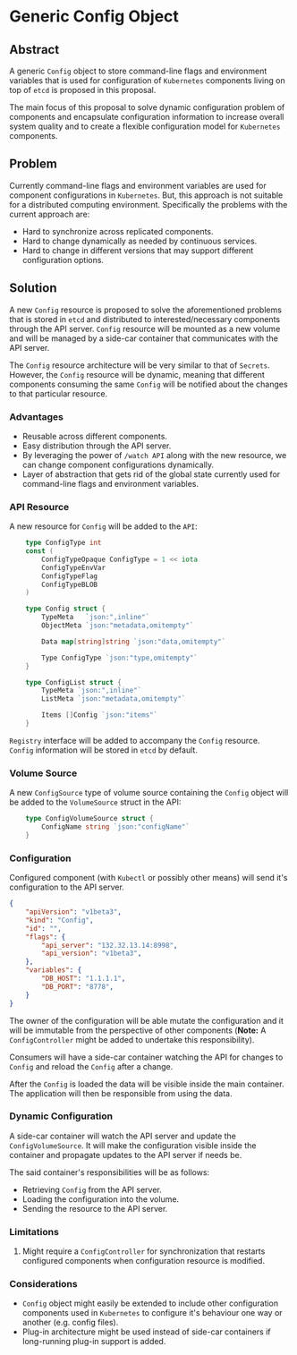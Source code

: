 # Generic Config Object

## Abstract

A generic ``Config`` object to store command-line flags and environment variables
that is used for configuration of ``Kubernetes`` components living on top of ``etcd``
is proposed in this proposal.

The main focus of this proposal to solve dynamic configuration problem of components
and encapsulate configuration information to increase overall system quality and to
create a flexible configuration model for ``Kubernetes`` components.

## Problem

Currently command-line flags and environment variables are used for component configurations in ``Kubernetes``.
But, this approach is not suitable for a distributed computing environment. Specifically the
problems with the current approach are:

* Hard to synchronize across replicated components.
* Hard to change dynamically as needed by continuous services.
* Hard to change in different versions that may support different configuration options.

## Solution

A new ``Config`` resource is proposed to solve the aforementioned problems
that is stored in ``etcd`` and distributed to interested/necessary components
through the API server. ``Config`` resource will be mounted as a new volume
and will be managed by a side-car container that communicates with the API server.

The ``Config`` resource architecture will be very similar to that of ``Secrets``.
However, the ``Config`` resource will be dynamic, meaning that different components consuming
the same ``Config`` will be notified about the changes to that particular resource.

### Advantages

* Reusable across different components.
* Easy distribution through the API server.
* By leveraging the power of ``/watch API`` along with the new resource, we can change component configurations dynamically.
* Layer of abstraction that gets rid of the global state currently used for command-line flags and environment variables.

### API Resource

A new resource for ``Config`` will be added to the ``API``:

```go
    type ConfigType int
    const (
        ConfigTypeOpaque ConfigType = 1 << iota
        ConfigTypeEnvVar
        ConfigTypeFlag
        ConfigTypeBLOB
    )

	type Config struct {
		TypeMeta   `json:",inline"`
		ObjectMeta `json:"metadata,omitempty"`

        Data map[string]string `json:"data,omitempty"`

        Type ConfigType `json:"type,omitempty"`
	}

	type ConfigList struct {
		TypeMeta `json:",inline"`
		ListMeta `json:"metadata,omitempty"`

		Items []Config `json:"items"`
	}
```
``Registry`` interface will be added to accompany the ``Config`` resource.  
``Config`` information will be stored in ``etcd`` by default.

### Volume Source

A new ``ConfigSource`` type of volume source containing the ``Config`` object will be added to the ``VolumeSource`` struct in the API:

```go
	type ConfigVolumeSource struct {
        ConfigName string `json:"configName"`
	}
```

### Configuration

Configured component (with ``Kubectl`` or possibly other means) will send it's configuration to the API server.

```json
{
    "apiVersion": "v1beta3",
    "kind": "Config",
    "id": "",
    "flags": {
        "api_server": "132.32.13.14:8998",
        "api_version": "v1beta3",
    },
    "variables": {
        "DB_HOST": "1.1.1.1",
        "DB_PORT": "8778",
    }
}
```

The owner of the configuration will be able mutate the configuration and it will be immutable from the
perspective of other components (**Note:** A ``ConfigController`` might be added to undertake this responsibility).

Consumers will have a side-car container watching the API for changes to `Config`
and reload the `Config` after a change.

After the `Config` is loaded the data will be visible inside the main container.
The application will then be responsible from using the data.

### Dynamic Configuration

A side-car container will watch the API server and update the ``ConfigVolumeSource``.
It will make the configuration visible inside the container and propagate updates to
the API server if needs be.

The said container's responsibilities will be as follows:

* Retrieving ``Config`` from the API server.
* Loading the configuration into the volume.
* Sending the resource to the API server.

### Limitations

1. Might require a ``ConfigController`` for synchronization that restarts configured components when configuration resource is modified.

### Considerations

* ``Config`` object might easily be extended to include other configuration components used in ``Kubernetes``
 to configure it's behaviour one way or another (e.g. config files).
* Plug-in architecture might be used instead of side-car containers if long-running plug-in support is added.
